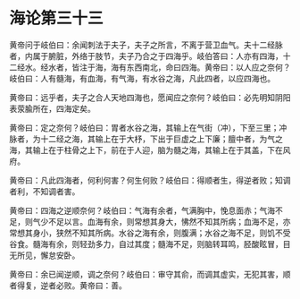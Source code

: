 # 海论第三十三



黄帝问于岐伯曰：余闻刺法于夫子，夫子之所言，不离于营卫血气。夫十二经脉者，内属于腑脏，外络于肢节，夫子乃合之于四海乎。岐伯答曰：人亦有四海，十二经水。经水者，皆注于海，海有东西南北，命曰四海。黄帝曰：以人应之奈何？岐伯曰：人有髓海，有血海，有气海，有水谷之海，凡此四者，以应四海也。


黄帝曰：远乎者，夫子之合人天地四海也，愿闻应之奈何？岐伯曰：必先明知阴阳表荥腧所在，四海定矣。


黄帝曰：定之奈何？岐伯曰：胃者水谷之海，其输上在气街（冲），下至三里；冲脉者，为十二经之海，其输上在于大杼，下出于巨虚之上下廉；膻中者，为气之海，其输上在于柱骨之上下，前在于人迎，脑为髓之海，其输上在于其盖，下在风府。


黄帝曰：凡此四海者，何利何害？何生何败？岐伯曰：得顺者生，得逆者败；知调者利，不知调者害。


黄帝曰：四海之逆顺奈何？岐伯曰：气海有余者，气满胸中，悗息面赤；气海不足，则气少不足以言。血海有余，则常想其身大，怫然不知其所病；血海不足，亦常想其身小，狭然不知其所病。水谷之海有余，则腹满；水谷之海不足，则饥不受谷食。髓海有余，则轻劲多力，自过其度；髓海不足，则脑转耳鸣，胫酸眩冒，目无所见，懈怠安卧。


黄帝曰：余已闻逆顺，调之奈何？岐伯曰：审守其俞，而调其虚实，无犯其害，顺者得复，逆者必败。黄帝曰：善。